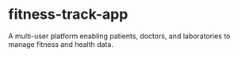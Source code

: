 # fitness-track-app
A multi-user platform enabling patients, doctors, and laboratories to manage fitness and health data.
